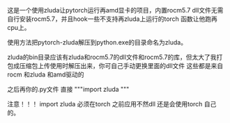 这是一个使用zluda让pytorch运行再amd显卡的项目，内置rocm5.7 dll文件无需自行安装rocm5.7，并且hook一些不支持再zluda上运行的torch 函数让他跑再cpu上。

使用方法把pytorch-zluda解压到python.exe的目录命名为zluda。

zluda的bin目录应该有zluda和rocm5.7的dll文件和rocm5.7的库，但太大了我打包成压缩包上传使用时解压出来，你可自己手动更换里面的dll文件 这些都是来自rocm 和zluda 和amd驱动的

之后再你的.py文件 直接 """import zluda """ 

注意！！！ import zluda 必须在torch 之前应用不然dll 还是会使用torch 自己的。
